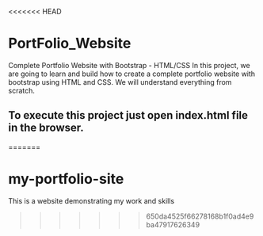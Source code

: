 <<<<<<< HEAD
# PortFolio_Website
Complete Portfolio Website with Bootstrap - HTML/CSS In this project, we are going to learn and build how to create a complete portfolio website with bootstrap using HTML and CSS. We will understand everything from scratch. 

## To execute this project just open index.html file in the browser.
=======
# my-portfolio-site
This is a website demonstrating my work and skills
>>>>>>> 650da4525f66278168b1f0ad4e9ba47917626349

